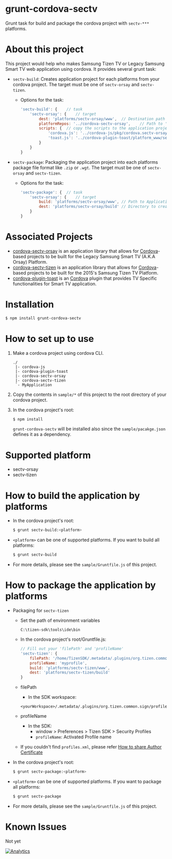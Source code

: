 # grunt-cordova-sectv
Grunt task for build and package the cordova project with `sectv-***` platforms.

# About this project
This project would help who makes Samsung Tizen TV or Legacy Samsung Smart TV web application using cordova.
It provides several grunt task:
* `sectv-build`: Creates application project for each platforms from your cordova project. The target must be one of `sectv-orsay` and `sectv-tizen`.
    * Options for the task:

        ```js
        'sectv-build': {    // task
            'sectv-orsay': {    // target
                dest: 'platforms/sectv-orsay/www',  // Destination path to create the application project.
                platformRepos: '../cordova-sectv-orsay',    // Path to 'sectv-***` cordova platform's repository.
                scripts: {  // copy the scripts to the application project. <destination>: <source>.
                    'cordova.js': '../cordova-js/pkg/cordova.sectv-orsay.js',
                    'toast.js': '../cordova-plugin-toast/platform_www/sectv-orsay/toast.js'
                }
            }
        }
        ```
* `sectv-package`: Packaging the application project into each platforms package file format like `.zip` or `.wgt`. The target must be one of `sectv-orsay` and `sectv-tizen`.
    * Options for the task:

        ```js
        'sectv-package': {  // task
            'sectv-orsay': {    // target
                build: 'platforms/sectv-orsay/www', // Path to Application project
                dest: 'platforms/sectv-orsay/build' // Directory to create the package
            }
        }
        ```

# Associated Projects
* [cordova-sectv-orsay](http://github.com/Samsung/cordova-sectv-orsay) is an application library that allows for [Cordova](http://cordova.apache.org)-based projects to be built for the Legacy Samsung Smart TV (A.K.A Orsay) Platform.
* [cordova-sectv-tizen](http://github.com/Samsung/cordova-sectv-tizen) is an application library that allows for [Cordova](http://cordova.apache.org)-based projects to be built for the 2015's Samsung Tizen TV Platform.
* [cordova-plugin-toast](http://github.com/Samsung/cordova-plugin-toast) is an [Cordova](http://cordova.apache.org) plugin that provides TV Specific functionalities for Smart TV application.

# Installation
```sh
$ npm install grunt-cordova-sectv
```

# How to set up to use
1. Make a cordova project using cordova CLI.

    ```
    ./
     |- cordova-js
     |- cordova-plugin-toast
     |- cordova-sectv-orsay
     |- cordova-sectv-tizen
     `- MyApplication
    ```

2. Copy the contents in `sample/*` of this project to the root directory of your cordova project.
3. In the cordova project's root:

    ```js
    $ npm install
    ```
    `grunt-cordova-sectv` will be installed also since the `sample/pacakge.json` defines it as a dependency.

# Supported platform
* sectv-orsay
* sectv-tizen

# How to build the application by platforms
* In the cordova project's root:

    ```sh
    $ grunt sectv-build:<platform>
    ```

* `<platform>` can be one of supported platforms. If you want to build all platforms:

    ```sh
    $ grunt sectv-build
    ```

* For more details, please see the `sample/Gruntfile.js` of this project.

# How to package the application by platforms
* Packaging for `sectv-tizen`
    - Set the path of environment variables

        ```./
        C:\tizen-sdk\tools\ide\bin
        ```
    - In the cordova project's root/Gruntfile.js:

        ```js
        // Fill out your 'filePath' and 'profileName'
        'sectv-tizen': {
            filePath: '/home/TizenSDK/.metadata/.plugins/org.tizen.common.sign/profiles.xml',
            profileName: 'myprofile',
            build: 'platforms/sectv-tizen/www',
            dest: 'platforms/sectv-tizen/build'
        }
        ```
    - filePath
        - In the SDK workspace:

        ```./
        <yourWorkspace>/.metadata/.plugins/org.tizen.common.sign/profiles.xml
        ```
    - profileName
        - In the SDK:  
            - window > Preferences > Tizen SDK > Security Profiles
            - `profileName`: Activated Profile name
    - If you couldn't find `profiles.xml`, please refer [How to share Author Certificate](http://www.samsungdforum.com/TizenGuide/?FolderName=tizen3531&FileName=index.html)
 
* In the cordova project's root:

    ```sh
    $ grunt sectv-package:<platform>
    ```

* `<platform>` can be one of supported platforms. If you want to package all platforms:

    ```sh
    $ grunt sectv-package
    ```
    
* For more details, please see the `sample/Gruntfile.js` of this project.

# Known Issues
Not yet

[![Analytics](https://ga-beacon.appspot.com/UA-70262254-1/grunt-cordova-sectv/README)](https://github.com/igrigorik/ga-beacon)
